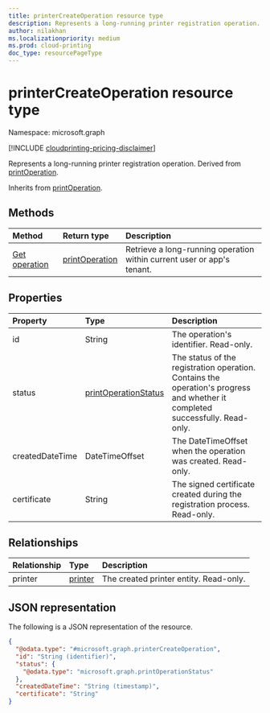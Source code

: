 ```yaml
---
title: printerCreateOperation resource type
description: Represents a long-running printer registration operation. Derived from printOperation.
author: nilakhan
ms.localizationpriority: medium
ms.prod: cloud-printing
doc_type: resourcePageType
---
```


# printerCreateOperation resource type

Namespace: microsoft.graph

[!INCLUDE [cloudprinting-pricing-disclaimer](../../includes/cloudprinting-pricing-disclaimer.md)]

Represents a long-running printer registration operation. Derived from [printOperation](printoperation.md).

Inherits from [printOperation](printoperation.md).

## Methods
|Method|Return type|Description|
|:---|:---|:---|
| [Get operation](../api/printoperation-get.md) | [printOperation](printoperation.md) | Retrieve a long-running operation within current user or app's tenant. |

## Properties
|Property|Type|Description|
|:---|:---|:---|
|id|String|The operation's identifier. Read-only.|
|status|[printOperationStatus](printoperationstatus.md)|The status of the registration operation. Contains the operation's progress and whether it completed successfully. Read-only.|
|createdDateTime|DateTimeOffset|The DateTimeOffset when the operation was created. Read-only.|
|certificate|String|The signed certificate created during the registration process. Read-only.|

## Relationships
|Relationship|Type|Description|
|:---|:---|:---|
|printer|[printer](printer.md)|The created printer entity. Read-only.|

## JSON representation
The following is a JSON representation of the resource.
<!-- {
  "blockType": "resource",
  "keyProperty": "id",
  "@odata.type": "microsoft.graph.printerCreateOperation",
  "baseType": "microsoft.graph.printOperation",
  "openType": false
}
-->
``` json
{
  "@odata.type": "#microsoft.graph.printerCreateOperation",
  "id": "String (identifier)",
  "status": {
    "@odata.type": "microsoft.graph.printOperationStatus"
  },
  "createdDateTime": "String (timestamp)",
  "certificate": "String"
}
```

